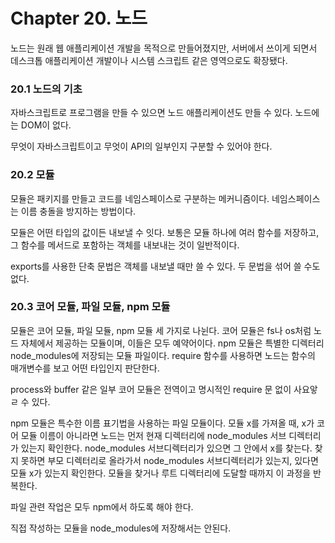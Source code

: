 # Chapter 20. 노드

노드는 원래 웹 애플리케이션 개발을 목적으로 만들어졌지만, 서버에서 쓰이게 되면서 데스크톱 애플리케이션 개발이나 시스템 스크립트 같은 영역으로도 확장됐다.

### 20.1 노드의 기초

자바스크립트로 프로그램을 만들 수 있으면 노드 애플리케이션도 만들 수 있다.
노드에는 DOM이 없다.

무엇이 자바스크립트이고 무엇이 API의 일부인지 구분할 수 있어야 한다.

### 20.2 모듈

모듈은 패키지를 만들고 코드를 네임스페이스로 구분하는 메커니즘이다.
네임스페이스는 이름 충돌을 방지하는 방법이다.

모듈은 어떤 타입의 값이든 내보낼 수 잇다.
보통은 모듈 하나에 여러 함수를 저장하고, 그 함수를 메서드로 포함하는 객체를 내보내는 것이 일반적이다.

exports를 사용한 단축 문법은 객체를 내보낼 때만 쓸 수 있다.
두 문법을 섞어 쓸 수도 없다.

### 20.3 코어 모듈, 파일 모듈, npm 모듈

모듈은 코어 모듈, 파일 모듈, npm 모듈 세 가지로 나뉜다.
코어 모듈은 fs나 os처럼 노드 자체에서 제공하는 모듈이며, 이들은 모두 예약어이다.
npm 모듈은 특별한 디렉터리 node_modules에 저장되는 모듈 파일이다.
require 함수를 사용하면 노드는 함수의 매개변수를 보고 어떤 타입인지 판단한다.

process와 buffer 같은 일부 코어 모듈은 전역이고 명시적인 require 문 없이 사요앟ㄹ 수 있다.

npm 모듈은 특수한 이름 표기법을 사용하는 파일 모듈이다.
모듈 x를 가져올 때, x가 코어 모듈 이름이 아니라면 노드는 먼저 현재 디렉터리에 node_modules 서브 디렉터리가 있는지 확인한다.
node_modules 서브디렉터리가 있으면 그 안에서 x를 찾는다.
찾지 못하면 부모 디렉터리로 올라가서 node_modules 서브디렉터리가 있는지, 있다면 모듈 x가 있는지 확인한다.
모듈을 찾거나 루트 디렉터리에 도달할 때까지 이 과정을 반복한다.

파일 관련 작업은 모두 npm에서 하도록 해야 한다.

직접 작성하는 모듈을 node_modules에 저장해서는 안된다.
